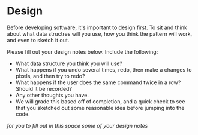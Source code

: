 # Design

Before developing software, it's important to design first. To sit and think about what data structres will you use, how you think the pattern will work, and even to sketch it out.

Please fill out your design notes below. Include the following:
- What data structure you think you will use?
- What happens if you undo several times, redo, then make a changes to pixels, and then try to redo?
- What happens if the user does the same command twice in a row? Should it be recorded?
- Any other thoughts you have.
- We will grade this based off of completion, and a quick check to see that you sketched out some reasonable idea before jumping into the code.


*for you to fill out in this space some of your design notes*

